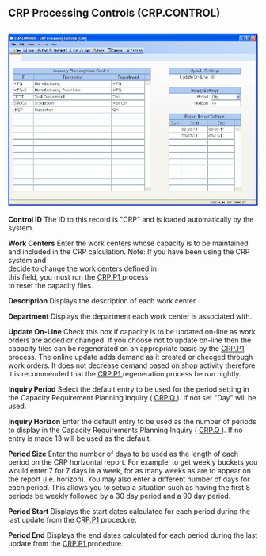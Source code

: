 ##  CRP Processing Controls (CRP.CONTROL)

<PageHeader />

##

![](./CRP-CONTROL-1.jpg)

**Control ID** The ID to this record is "CRP" and is loaded automatically by
the system.  
  
**Work Centers** Enter the work centers whose capacity is to be maintained and
included in the CRP calculation. Note: If you have been using the CRP system
and  
decide to change the work centers defined in  
this field, you must run the [ CRP.P1 ](../../../../../../../../../../../../../../../../rover/AP-OVERVIEW/AP-ENTRY/AP-E/CHECKS-E/AP-CONTROL/GLCHART-E/GLCHART-E-1/GLCHART-R2/COST-CONTROL/WC-E/WC-E-1/CRP-P1) process   
to reset the capacity files.  
  
**Description** Displays the description of each work center.  
  
**Department** Displays the department each work center is associated with.  
  
**Update On-Line** Check this box if capacity is to be updated on-line as work orders are added or changed. If you choose not to update on-line then the capacity files can be regenerated on an appropriate basis by the [ CRP.P1 ](../../../../../../../../../../../../../../../../rover/AP-OVERVIEW/AP-ENTRY/AP-E/CHECKS-E/AP-CONTROL/GLCHART-E/GLCHART-E-1/GLCHART-R2/COST-CONTROL/WC-E/WC-E-1/CRP-P1) process. The online update adds demand as it created or checged through work orders. It does not decrease demand based on shop activity therefore it is recommended that the [ CRP.P1 ](../../../../../../../../../../../../../../../../rover/AP-OVERVIEW/AP-ENTRY/AP-E/CHECKS-E/AP-CONTROL/GLCHART-E/GLCHART-E-1/GLCHART-R2/COST-CONTROL/WC-E/WC-E-1/CRP-P1) regeneration process be run nightly.   
  
**Inquiry Period** Select the default entry to be used for the period setting in the Capacity Requirement Planning Inquiry ( [ CRP.Q ](CRP-Q/README.md) ). If not set "Day" will be used.   
  
**Inquiry Horizon** Enter the default entry to be used as the number of periods to display in the Capacity Requirements Planning Inquiry ( [ CRP.Q ](CRP-Q/README.md) ). If no entry is made 13 will be used as the default.   
  
**Period Size** Enter the number of days to be used as the length of each
period on the CRP horizontal report. For example, to get weekly buckets you
would enter 7 for 7 days in a week, for as many weeks as are to appear on the
report (i.e. horizon). You may also enter a different number of days for each
period. This allows you to setup a situation such as having the first 8
periods be weekly followed by a 30 day period and a 90 day period.  
  
**Period Start** Displays the start dates calculated for each period during the last update from the [ CRP.P1 ](../../../../../../../../../../../../../../../../rover/AP-OVERVIEW/AP-ENTRY/AP-E/CHECKS-E/AP-CONTROL/GLCHART-E/GLCHART-E-1/GLCHART-R2/COST-CONTROL/WC-E/WC-E-1/CRP-P1) procedure.   
  
**Period End** Displays the end dates calculated for each period during the last update from the [ CRP.P1 ](../../../../../../../../../../../../../../../../rover/AP-OVERVIEW/AP-ENTRY/AP-E/CHECKS-E/AP-CONTROL/GLCHART-E/GLCHART-E-1/GLCHART-R2/COST-CONTROL/WC-E/WC-E-1/CRP-P1) procedure.   
  
  
<badge text= "Version 8.10.57" vertical="middle" />

<PageFooter />